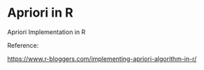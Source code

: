 # Apriori in R
Apriori Implementation in R

Reference:

https://www.r-bloggers.com/implementing-apriori-algorithm-in-r/
